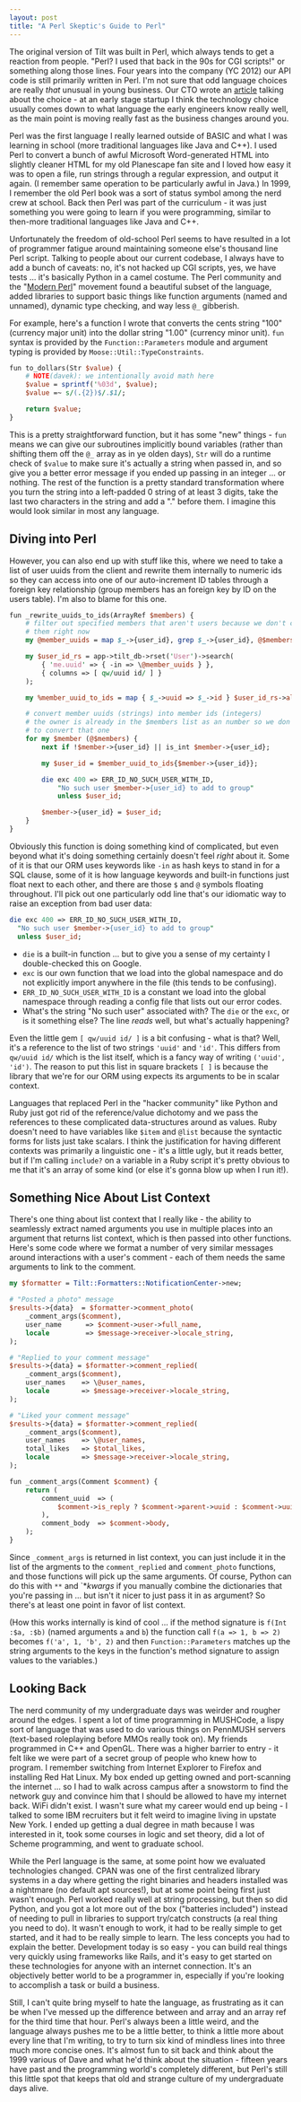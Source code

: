 ```yaml
---
layout: post
title: "A Perl Skeptic's Guide to Perl"
---
```


The original version of Tilt was built in Perl, which always tends to get a reaction from people.  "Perl?  I used that back in the 90s for CGI scripts!" or something along those lines.  Four years into the company (YC 2012) our API code is still primarily written in Perl.  I'm not sure that odd language choices are really *that* unusual in young business.  Our CTO wrote an [article](http://web.archive.org/web/20120914031745/http://dsog.info/blog/Perl/Hacking/Technology/2012/08/31/why-did-i-choose-perl-for-crowdtilt/) talking about the choice - at an early stage startup I think the technology choice usually comes down to what language the early engineers know really well, as the main point is moving really fast as the business changes around you.

Perl was the first language I really learned outside of BASIC and what I was learning in school (more traditional languages like Java and C++).  I used Perl to convert a bunch of awful Microsoft Word-generated HTML into slightly cleaner HTML for my old Planescape fan site and I loved how easy it was to open a file, run strings through a regular expression, and output it again.  (I remember same operation to be particularly awful in Java.)  In 1999, I remember the old Perl book was a sort of status symbol among the nerd crew at school.  Back then Perl was part of the curriculum - it was just something you were going to learn if you were programming, similar to then-more traditional languages like Java and C++.

Unfortunately the freedom of old-school Perl seems to have resulted in a lot of programmer fatigue around maintaining someone else's thousand line Perl script.  Talking to people about our current codebase, I always have to add a bunch of caveats: no, it's not hacked up CGI scripts, yes, we have tests ... it's basically Python in a camel costume.  The Perl community and the "[Modern Perl](http://onyxneon.com/books/modern_perl/)" movement found a beautiful subset of the language, added libraries to support basic things like function arguments (named and unnamed), dynamic type checking, and way less `@_` gibberish.

For example, here's a function I wrote that converts the cents string "100" (currency major unit) into the dollar string "1.00" (currency minor unit).  `fun` syntax is provided by the `Function::Parameters` module and argument typing is provided by `Moose::Util::TypeConstraints`.

```perl
fun to_dollars(Str $value) {
    # NOTE(davek): we intentionally avoid math here
    $value = sprintf('%03d', $value);
    $value =~ s/(.{2})$/.$1/;

    return $value;
}
```

This is a pretty straightforward function, but it has some "new" things - `fun` means we can give our subroutines implicitly bound variables (rather than shifting them off the `@_` array as in ye olden days), `Str` will do a runtime check of `$value` to make sure it's actually a string when passed in, and so give you a better error message if you ended up passing in an integer ... or nothing.  The rest of the function is a pretty standard transformation where you turn the string into a left-padded 0 string of at least 3 digits, take the last two characters in the string and add a "." before them.  I imagine this would look similar in most any language.

## Diving into Perl

However, you can also end up with stuff like this, where we need to take a list of user uuids from the client and rewrite them internally to numeric ids so they can access into one of our auto-increment ID tables through a foreign key relationship (group members has an foreign key by ID on the users table).  I'm also to blame for this one.

```perl
fun _rewrite_uuids_to_ids(ArrayRef $members) {
    # filter out specified members that aren't users because we don't care about
    # them right now
    my @member_uuids = map $_->{user_id}, grep $_->{user_id}, @$members;

    my $user_id_rs = app->tilt_db->rset('User')->search(
        { 'me.uuid' => { -in => \@member_uuids } },
        { columns => [ qw/uuid id/ ] }
    );

    my %member_uuid_to_ids = map { $_->uuid => $_->id } $user_id_rs->all;

    # convert member uuids (strings) into member ids (integers)
    # the owner is already in the $members list as an number so we don't need
    # to convert that one
    for my $member (@$members) {
        next if !$member->{user_id} || is_int $member->{user_id};

        my $user_id = $member_uuid_to_ids{$member->{user_id}};

        die exc 400 => ERR_ID_NO_SUCH_USER_WITH_ID,
            "No such user $member->{user_id} to add to group"
            unless $user_id;

        $member->{user_id} = $user_id;
    }
}
```

Obviously this function is doing something kind of complicated, but even beyond what it's doing something certainly doesn't feel _right_ about it.  Some of it is that our ORM uses keywords like `-in` as hash keys to stand in for a SQL clause, some of it is how language keywords and built-in functions just float next to each other, and there are those `$` and `@` symbols floating throughout.  I'll pick out one particularly odd line that's our idiomatic way to raise an exception from bad user data:

```perl
die exc 400 => ERR_ID_NO_SUCH_USER_WITH_ID,
  "No such user $member->{user_id} to add to group"
  unless $user_id;
```

* `die` is a built-in function ... but to give you a sense of my certainty I double-checked this on Google.
* `exc` is our own function that we load into the global namespace and do not explicitly import anywhere in the file (this tends to be confusing).
* `ERR_ID_NO_SUCH_USER_WITH_ID` is a constant we load into the global namespace through reading a config file that lists out our error codes.
* What's the string "No such user" associated with?  The `die` or the `exc`, or is it something else?  The line _reads_ well, but what's actually happening?

Even the little gem `[ qw/uuid id/ ]` is a bit confusing - what is that?  Well, it's a reference to the list of two strings `'uuid'` and `'id'`.  This differs from  `qw/uuid id/` which is the list itself, which is a fancy way of writing `('uuid', 'id')`.  The reason to put this list in square brackets `[ ]` is because the library that we're for our ORM using expects its arguments to be in scalar context.

Languages that replaced Perl in the "hacker community" like Python and Ruby just got rid of the reference/value dichotomy and we pass the references to these complicated data-structures around as values.  Ruby doesn't need to have variables like `$item` and `@list` because the syntactic forms for lists just take scalars.  I think the justification for having different contexts was primarily a linguistic one - it's a little ugly, but it reads better, but if I'm calling `include?` on a variable in a Ruby script it's pretty obvious to me that it's an array of some kind (or else it's gonna blow up when I run it!).

## Something Nice About List Context

There's one thing about list context that I really like - the ability to seamlessly extract named arguments you use in multiple places into an argument that returns list context, which is then passed into other functions.  Here's some code where we format a number of very similar messages around interactions with a user's comment - each of them needs the same arguments to link to the comment.

```perl
my $formatter = Tilt::Formatters::NotificationCenter->new;

# "Posted a photo" message
$results->{data}  = $formatter->comment_photo(
    _comment_args($comment),
    user_name      => $comment->user->full_name,
    locale         => $message->receiver->locale_string,
);

# "Replied to your comment message"
$results->{data} = $formatter->comment_replied(
    _comment_args($comment),
    user_names    => \@user_names,
    locale        => $message->receiver->locale_string,
);

# "Liked your comment message"
$results->{data} = $formatter->comment_replied(
    _comment_args($comment),
    user_names    => \@user_names,
    total_likes   => $total_likes,
    locale        => $message->receiver->locale_string,
);

fun _comment_args(Comment $comment) {
    return (
        comment_uuid  => (
            $comment->is_reply ? $comment->parent->uuid : $comment->uuid
        ),
        comment_body  => $comment->body,
    );
}
```

Since `_comment_args` is returned in list context, you can just include it in the list of the argments to the `comment_replied` and `comment_photo` functions, and those functions will pick up the same arguments.  Of course, Python can do this with `**` and `**kwargs* if you manually combine the dictionaries that you're passing in ... but isn't it nicer to just pass it in as argument?  So there's at least one point in favor of list context.

(How this works internally is kind of cool ... if the method signature is `f(Int :$a, :$b)` (named arguments `a` and `b`) the function call `f(a => 1, b => 2)` becomes `f('a', 1, 'b', 2)` and then `Function::Parameters` matches up the string arguments to the keys in the function's method signature to assign values to the variables.)

## Looking Back

The nerd community of my undergraduate days was weirder and rougher around the edges.  I spent a lot of time programming in MUSHCode, a lispy sort of language that was used to do various things on PennMUSH servers (text-based roleplaying before MMOs really took on).  My friends programmed in C++ and OpenGL.  There was a higher barrier to entry - it felt like we were part of a secret group of people who knew how to program.  I remember switching from Internet Explorer to Firefox and installing Red Hat Linux.  My box ended up getting owned and port-scanning the internet ... so I had to walk across campus after a snowstorm to find the network guy and convince him that I should be allowed to have my internet back.  WiFi didn't exist.  I wasn't sure what my career would end up being - I talked to some IBM recruiters but it felt weird to imagine living in upstate New York.  I ended up getting a dual degree in math because I was interested in it, took some courses in logic and set theory, did a lot of Scheme programming, and went to graduate school.

While the Perl language is the same, at some point how we evaluated technologies changed.  CPAN was one of the first centralized library systems in a day where getting the right binaries and headers installed was a nightmare (no default apt sources!), but at some point being first just wasn't enough.  Perl worked really well at string processing, but then so did Python, and you got a lot more out of the box ("batteries included") instead of needing to pull in libraries to support try/catch constructs (a real thing you need to do).  It wasn't enough to work, it had to be really simple to get started, and it had to be really simple to learn.  The less concepts you had to explain the better.  Development today is so easy - you can build real things very quickly using frameworks like Rails, and it's easy to get started on these technologies for anyone with an internet connection.  It's an objectively better world to be a programmer in, especially if you're looking to accomplish a task or build a business.

Still, I can't quite bring myself to hate the language, as frustrating as it can be when I've messed up the difference between and array and an array ref for the third time that hour.  Perl's always been a little weird, and the language always pushes me to be a little better, to think a little more about every line that I'm writing, to try to turn six kind of mindless lines into three much more concise ones.  It's almost fun to sit back and think about the 1999 various of Dave and what he'd think about the situation - fifteen years have past and the programming world's completely different, but Perl's still this little spot that keeps that old and strange culture of my undergraduate days alive.